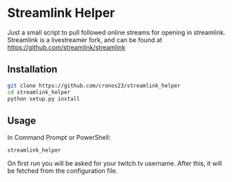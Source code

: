 # Streamlink Helper
Just a small script to pull followed online streams for opening in streamlink. Streamlink is a livestreamer fork, and can be found at https://github.com/streamlink/streamlink

## Installation

```bash
git clone https://github.com/cronos23/streamlink_helper
cd streamlink_helper
python setup.py install
```

## Usage

In Command Prompt or PowerShell:
```
streamlink_helper
```
On first run you will be asked for your twitch.tv username. After this, it will be fetched from the configuration file.
